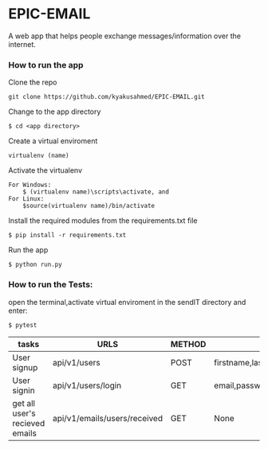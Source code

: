 # EPIC-EMAIL
 A web app that helps people exchange messages/information over the internet.

### How to run the app


Clone the repo
```
git clone https://github.com/kyakusahmed/EPIC-EMAIL.git
```
Change to the app directory
```
$ cd <app directory>
```
Create a virtual enviroment
```
virtualenv (name)
```
Activate the virtualenv
```
For Windows:
	$ (virtualenv name)\scripts\activate, and  	
For Linux: 
 	$source(virtualenv name)/bin/activate
```
Install the required modules from the requirements.txt file 
```
$ pip install -r requirements.txt
```
Run the app
```
$ python run.py
```


### How to run the Tests:

 open the terminal,activate virtual enviroment in the sendIT directory  and enter:
 ```
 $ pytest 
```


| tasks               |    URLS                |  METHOD  |         PARAMS                                | 
| ------------------- | -----------------------|----------|-----------------------------------------------|
|User signup|api/v1/users|POST|firstname,lastname,email,password|
|User signin|api/v1/users/login|GET|email,password|
| get all user's recieved emails|api/v1/emails/users/received|GET|None|
